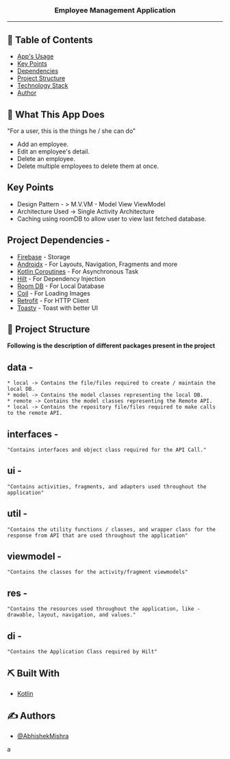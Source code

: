 <h3 align="center">Employee Management Application</h3>

---

## 📝 Table of Contents

- [App's Usage](#whatAppDoes)
- [Key Points](#keyPoints)
- [Dependencies](#dependencies)
- [Project Structure](#structure)
- [Technology Stack](#tech_stack)
- [Author](#authors)

## 🧐 What This App Does <a name = "whatAppDoes"></a>

"For a user, this is the things he / she can do"
- Add an employee.
- Edit an employee's detail.
- Delete an employee.
- Delete multiple employees to delete them at once.

## Key Points <a name="keyPoints"></a>
- Design Pattern - > M.V.VM - Model View ViewModel
- Architecture Used -> Single Activity Architecture
- Caching using roomDB to allow user to view last fetched database.

## Project Dependencies <a name="dependencies"></a> -
- [Firebase](https://console.firebase.google.com/) - Storage
- [Androidx](https://developer.android.com/jetpack/androidx) - For Layouts, Navigation, Fragments and more
- [Kotlin Coroutines](https://developer.android.com/kotlin/coroutines) - For Asynchronous Task
- [Hilt](https://developer.android.com/training/dependency-injection) - For Dependency Injection 
- [Room DB](https://developer.android.com/training/data-storage/room) - For Local Database
- [Coil](https://coil-kt.github.io/coil/) - For Loading Images
- [Retrofit](https://square.github.io/retrofit/) - For HTTP Client
- [Toasty](https://github.com/GrenderG/Toasty) - Toast with better UI

## 📁 Project Structure <a name="structure"></a>

**Following is the description of different packages present in the project**
## data - 
    * local -> Contains the file/files required to create / maintain the local DB.
    * model -> Contains the model classes representing the local DB.
    * remote -> Contains the model classes representing the Remote API.
    * local -> Contains the repository file/files required to make calls to the remote API.
    
## interfaces - 
    "Contains interfaces and object class required for the API Call." 
    
## ui - 
    "Contains activities, fragments, and adapters used throughout the application"

## util - 
    "Contains the utility functions / classes, and wrapper class for the response from API that are used throughout the application"

## viewmodel -
    "Contains the classes for the activity/fragment viewmodels"

## res -
    "Contains the resources used throughout the application, like - drawable, layout, navigation, and values."

## di - 
    "Contains the Application Class required by Hilt"

## ⛏️ Built With <a name = "tech_stack"></a>

- [Kotlin](https://developer.android.com/kotlin)

## ✍️ Authors <a name = "author"></a>

- [@AbhishekMishra](https://github.com/mishra5047)

a
